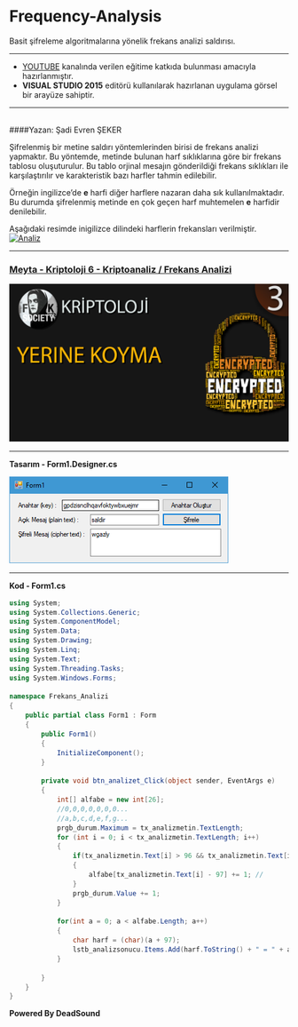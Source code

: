 # Frequency-Analysis
Basit şifreleme algoritmalarına yönelik frekans analizi saldırısı.

------------



- [YOUTUBE](https://www.youtube.com/channel/UCltJlvbcFATfBm0qHttpZNg?view_as=subscriber "YOUTUBE") kanalında verilen eğitime katkıda bulunması amacıyla hazırlanmıştır.
- **VISUAL STUDIO 2015** editörü kullanılarak hazırlanan uygulama görsel bir arayüze sahiptir.
------------
<br>
####Yazan: Şadi Evren ŞEKER

Şifrelenmiş bir metine saldırı yöntemlerinden birisi de frekans analizi yapmaktır. Bu yöntemde, metinde bulunan harf sıklıklarına göre bir frekans tablosu oluşuturulur. Bu tablo orjinal mesajın gönderildiği frekans sıklıkları ile karşılaştırılır ve karakteristik bazı harfler tahmin edilebilir.

Örneğin ingilizce’de **e** harfi diğer harflere nazaran daha sık kullanılmaktadır. Bu durumda şifrelenmiş metinde en çok geçen harf muhtemelen **e** harfidir denilebilir.

Aşağıdaki resimde inigilizce dilindeki harflerin frekansları verilmiştir.
[![Analiz](http://bilgisayarkavramlari.com/wp-content/uploads/2008/02/frekans_analiz1.jpg "Analiz")](http://bilgisayarkavramlari.com/wp-content/uploads/2008/02/frekans_analiz1.jpg "Analiz")



------------
### [Meyta - Kriptoloji 6 - Kriptoanaliz / Frekans Analizi](https://www.youtube.com/watch?v=nZwcoATMVdo "Kriptoloji 2 - Sezar Şifreleme")
![Meyta - Kriptoloji 6 - Kriptoanaliz / Frekans Analizi](https://github.com/serdaraltin/Substitution-Cipher/blob/master/Yerine%20Koyma/bin/Debug/On-Izleme.jpg)

------------

**Tasarım - Form1.Designer.cs**

![Form1](https://github.com/serdaraltin/Substitution-Cipher/blob/master/Yerine%20Koyma/bin/Debug/ScreenShot.PNG)

------------



**Kod - Form1.cs**

```csharp
using System;
using System.Collections.Generic;
using System.ComponentModel;
using System.Data;
using System.Drawing;
using System.Linq;
using System.Text;
using System.Threading.Tasks;
using System.Windows.Forms;

namespace Frekans_Analizi
{
    public partial class Form1 : Form
    {
        public Form1()
        {
            InitializeComponent();
        }

        private void btn_analizet_Click(object sender, EventArgs e)
        {
            int[] alfabe = new int[26];
            //0,0,0,0,0,0,0...
            //a,b,c,d,e,f,g...
            prgb_durum.Maximum = tx_analizmetin.TextLength;
            for (int i = 0; i < tx_analizmetin.TextLength; i++)
            {
                if(tx_analizmetin.Text[i] > 96 && tx_analizmetin.Text[i] < 123) // örnek : a = 97 - 97 = 0
                {
                    alfabe[tx_analizmetin.Text[i] - 97] += 1; // 
                }
                prgb_durum.Value += 1;
            }

            for(int a = 0; a < alfabe.Length; a++)
            {
                char harf = (char)(a + 97);
                lstb_analizsonucu.Items.Add(harf.ToString() + " = " + alfabe[a].ToString());
            }

        }
    }
}

```

**Powered By DeadSound**
